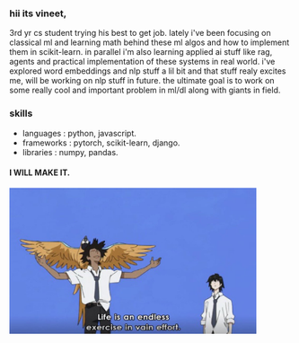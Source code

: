 ### hii its vineet,
  3rd yr cs student trying his best to get job. 
  lately i've been focusing on classical ml and learning math behind these ml algos and how to implement them in scikit-learn. 
  in parallel i'm also learning applied ai stuff like rag, agents and practical implementation of these systems in real world. 
  i've explored word embeddings and nlp stuff a lil bit and that stuff realy excites me, will be working on nlp stuff in future. 
  the ultimate goal is to work on some really cool and important problem in ml/dl along with giants in field.
### skills
- languages : python, javascript.
- frameworks : pytorch, scikit-learn, django.
- libraries : numpy, pandas.

#### **I WILL MAKE IT.**
<img src="life's_meaning.jpeg" width="440" height="260">
